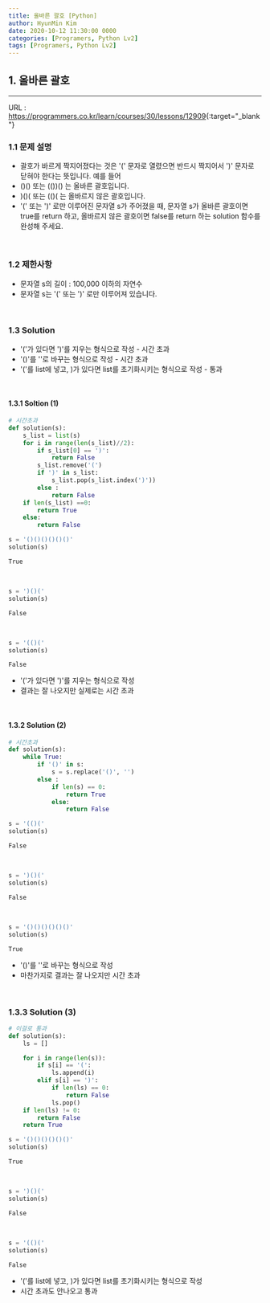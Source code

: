 ```yaml
---
title: 올바른 괄호 [Python]
author: HyunMin Kim
date: 2020-10-12 11:30:00 0000
categories: [Programers, Python Lv2]
tags: [Programers, Python Lv2]
---
```


## 1. 올바른 괄호
---

URL :  <https://programmers.co.kr/learn/courses/30/lessons/12909>{:target="_blank"}

### 1.1 문제 설명
- 괄호가 바르게 짝지어졌다는 것은 '(' 문자로 열렸으면 반드시 짝지어서 ')' 문자로 닫혀야 한다는 뜻입니다. 예를 들어 
- ()() 또는 (())() 는 올바른 괄호입니다.
- )()( 또는 (()( 는 올바르지 않은 괄호입니다.
- '(' 또는 ')' 로만 이루어진 문자열 s가 주어졌을 때, 문자열 s가 올바른 괄호이면 true를 return 하고, 올바르지 않은 괄호이면 false를 return 하는 solution 함수를 완성해 주세요.

<br>

### 1.2 제한사항
- 문자열 s의 길이 : 100,000 이하의 자연수
- 문자열 s는 '(' 또는 ')' 로만 이루어져 있습니다.

<br>

### 1.3 Solution

- '('가 있다면 ')'를 지우는 형식으로 작성 - 시간 초과
- '()'를 ''로 바꾸는 형식으로 작성 - 시간 초과
- '('를 list에 넣고, )가 있다면 list를 초기화시키는 형식으로 작성 - 통과

<br>

#### 1.3.1 Soltion (1)

```python
# 시간초과
def solution(s):
    s_list = list(s)
    for i in range(len(s_list)//2):
        if s_list[0] == ')':
            return False
        s_list.remove('(')
        if ')' in s_list:
            s_list.pop(s_list.index(')'))
        else :
            return False
    if len(s_list) ==0:
        return True
    else:
        return False
```


```python
s = '()()()()()()'
solution(s)
```
    True

<br>

```python
s = ')()('
solution(s)
```
    False

<br>

```python
s = '(()('
solution(s)
```
    False

- '('가 있다면 ')'를 지우는 형식으로 작성
- 결과는 잘 나오지만 실제로는 시간 초과

<br>

#### 1.3.2 Solution (2)

```python
# 시간초과
def solution(s):
    while True:
        if '()' in s:
            s = s.replace('()', '')
        else :
            if len(s) == 0:
                return True
            else:
                return False 
```

```python
s = '(()('
solution(s)
```
    False

<br>

```python
s = ')()('
solution(s)
```
    False

<br>

```python
s = '()()()()()()'
solution(s)
```
    True


- '()'를 ''로 바꾸는 형식으로 작성
- 마찬가지로 결과는 잘 나오지만 시간 초과

<br>

### 1.3.3 Solution (3)

```python
# 이걸로 통과
def solution(s):
    ls = []

    for i in range(len(s)):
        if s[i] == '(':
            ls.append(i)
        elif s[i] == ')':
            if len(ls) == 0:
                return False
            ls.pop()
    if len(ls) != 0:
        return False
    return True
```


```python
s = '()()()()()()'
solution(s)
```
    True

<br>

```python
s = ')()('
solution(s)
```
    False

<br>

```python
s = '(()('
solution(s)
```
    False


- '('를 list에 넣고, )가 있다면 list를 초기화시키는 형식으로 작성
- 시간 초과도 안나오고 통과
